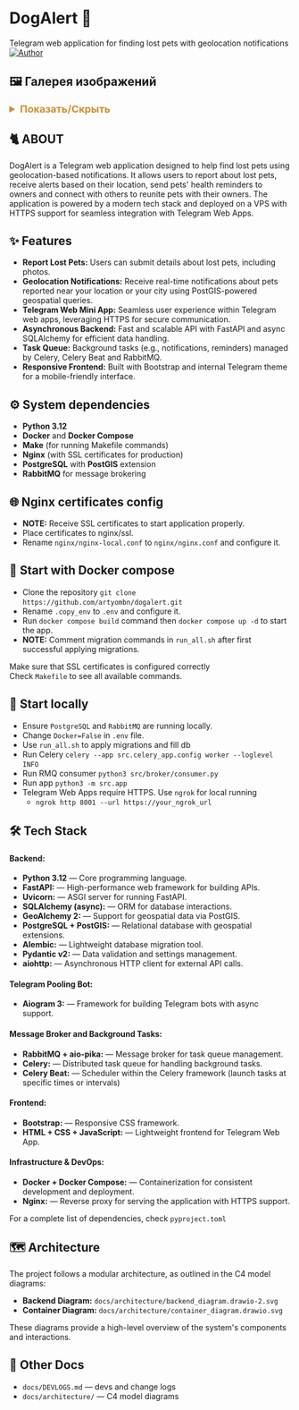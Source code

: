 # DogAlert 🐶
Telegram web application for finding lost pets with geolocation notifications  
[![Author](https://img.shields.io/badge/Author-@artyombn-blue)](https://t.me/artyombn)

## 🖼️ Галерея изображений
<details>
<summary style="font-weight: bold; font-size: 18px; color: #ce8e2e;">Показать/Скрыть</summary>

<div style="display: flex; flex-wrap: wrap; gap: 10px;">
<img src="docs/images/photo_1.jpeg" width="180" height="300">
<img src="docs/images/photo_2.jpeg" width="180" height="300">
<img src="docs/images/photo_3.jpeg" width="180" height="300">
<img src="docs/images/photo_4.jpeg" width="180" height="300">
<img src="docs/images/photo_5.jpeg" width="180" height="300">
<img src="docs/images/photo_6.jpeg" width="180" height="300">
<img src="docs/images/photo_7.jpeg" width="180" height="300">
<img src="docs/images/photo_8.jpeg" width="180" height="300">
<img src="docs/images/photo_9.jpeg" width="180" height="300">
</div>

</details>

## 🐈 ABOUT
DogAlert is a Telegram web application designed to help find lost pets using geolocation-based notifications. It allows users to report about lost pets, receive alerts based on their location, send pets' health reminders to owners and connect with others to reunite pets with their owners. The application is powered by a modern tech stack and deployed on a VPS with HTTPS support for seamless integration with Telegram Web Apps.

## ✨ Features
* **Report Lost Pets:** Users can submit details about lost pets, including photos.
* **Geolocation Notifications:** Receive real-time notifications about pets reported near your location or your city using PostGIS-powered geospatial queries.
* **Telegram Web Mini App:** Seamless user experience within Telegram web apps, leveraging HTTPS for secure communication.
* **Asynchronous Backend:** Fast and scalable API with FastAPI and async SQLAlchemy for efficient data handling.
* **Task Queue:** Background tasks (e.g., notifications, reminders) managed by Celery, Celery Beat and RabbitMQ.
* **Responsive Frontend:** Built with Bootstrap and internal Telegram theme for a mobile-friendly interface.

## ⚙️ System dependencies
- **Python 3.12**
- **Docker** and **Docker Compose**
- **Make** (for running Makefile commands)
- **Nginx** (with SSL certificates for production)
- **PostgreSQL** with **PostGIS** extension
- **RabbitMQ** for message brokering

## 🌐 Nginx certificates config
- **NOTE:** Receive SSL certificates to start application properly. 
- Place certificates to nginx/ssl.
- Rename `nginx/nginx-local.conf` to `nginx/nginx.conf` and configure it.

## 🐳 Start with Docker compose
- Clone the repository ```git clone https://github.com/artyombn/dogalert.git```  
- Rename `.copy_env` to `.env` and configure it.
- Run `docker compose build` command then `docker compose up -d` to start the app.
- **NOTE:** Comment migration commands in `run_all.sh` after first successful applying migrations.

Make sure that SSL certificates is configured correctly  
Check `Makefile` to see all available commands.  

## 🚀 Start locally
* Ensure `PostgreSQL` and `RabbitMQ` are running locally.
* Change `Docker=False` in `.env` file.
* Use `run_all.sh` to apply migrations and fill db
* Run Celery ```celery --app src.celery_app.config worker --loglevel INFO```
* Run RMQ consumer ```python3 src/broker/consumer.py```
* Run app ```python3 -m src.app```
* Telegram Web Apps require HTTPS. Use `ngrok` for local running
  * ```ngrok http 8001 --url https://your_ngrok_url```


## 🛠️ Tech Stack
#### Backend:
* **Python 3.12** — Core programming language.
* **FastAPI:** — High-performance web framework for building APIs.
* **Uvicorn:** — ASGI server for running FastAPI.
* **SQLAlchemy (async):** — ORM for database interactions.
* **GeoAlchemy 2:** — Support for geospatial data via PostGIS.
* **PostgreSQL + PostGIS:** — Relational database with geospatial extensions.
* **Alembic:** — Lightweight database migration tool.
* **Pydantic v2:** — Data validation and settings management.
* **aiohttp:** — Asynchronous HTTP client for external API calls.

#### Telegram Pooling Bot:
* **Aiogram 3:** — Framework for building Telegram bots with async support.

#### Message Broker and Background Tasks:
* **RabbitMQ + aio-pika:** — Message broker for task queue management.
* **Celery:** — Distributed task queue for handling background tasks.
* **Celery Beat:** — Scheduler within the Celery framework (launch tasks at specific times or intervals)

#### Frontend:
* **Bootstrap:** — Responsive CSS framework.
* **HTML + CSS + JavaScript:** — Lightweight frontend for Telegram Web App.

#### Infrastructure & DevOps:
* **Docker + Docker Compose:** — Containerization for consistent development and deployment.
* **Nginx:** — Reverse proxy for serving the application with HTTPS support.

For a complete list of dependencies, check `pyproject.toml`

## 🗺️ Architecture
The project follows a modular architecture, as outlined in the C4 model diagrams:

* **Backend Diagram:** `docs/architecture/backend_diagram.drawio-2.svg`
* **Container Diagram:** `docs/architecture/container_diagram.drawio.svg`

These diagrams provide a high-level overview of the system's components and interactions.

## 📄 Other Docs
* `docs/DEVLOGS.md` — devs and change logs
* `docs/architecture/` — C4 model diagrams